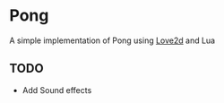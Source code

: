 # Pong

A simple implementation of Pong using [Love2d](love2d.org) and Lua

## TODO
- Add Sound effects
